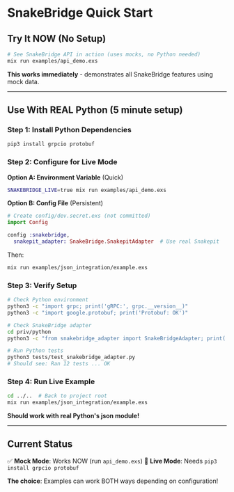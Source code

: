 # SnakeBridge Quick Start

## Try It NOW (No Setup)

```bash
# See SnakeBridge API in action (uses mocks, no Python needed)
mix run examples/api_demo.exs
```

**This works immediately** - demonstrates all SnakeBridge features using mock data.

---

## Use With REAL Python (5 minute setup)

### Step 1: Install Python Dependencies

```bash
pip3 install grpcio protobuf
```

### Step 2: Configure for Live Mode

**Option A: Environment Variable** (Quick)
```bash
SNAKEBRIDGE_LIVE=true mix run examples/api_demo.exs
```

**Option B: Config File** (Persistent)
```elixir
# Create config/dev.secret.exs (not committed)
import Config

config :snakebridge,
  snakepit_adapter: SnakeBridge.SnakepitAdapter  # Use real Snakepit
```

Then:
```bash
mix run examples/json_integration/example.exs
```

### Step 3: Verify Setup

```bash
# Check Python environment
python3 -c "import grpc; print('gRPC:', grpc.__version__)"
python3 -c "import google.protobuf; print('Protobuf: OK')"

# Check SnakeBridge adapter
cd priv/python
python3 -c "from snakebridge_adapter import SnakeBridgeAdapter; print('Adapter: OK')"

# Run Python tests
python3 tests/test_snakebridge_adapter.py
# Should see: Ran 12 tests ... OK
```

### Step 4: Run Live Example

```bash
cd ../..  # Back to project root
mix run examples/json_integration/example.exs
```

**Should work with real Python's json module!**

---

## Current Status

✅ **Mock Mode**: Works NOW (run `api_demo.exs`)
🔲 **Live Mode**: Needs `pip3 install grpcio protobuf`

**The choice**: Examples can work BOTH ways depending on configuration!
